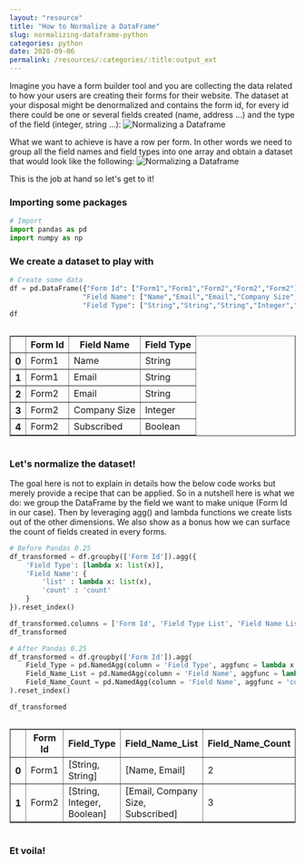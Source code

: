 ```yaml
---
layout: "resource"
title: "How to Normalize a DataFrame"
slug: normalizing-dataframe-python
categories: python
date: 2020-09-06
permalink: /resources/:categories/:title:output_ext
---
```

Imagine you have a form builder tool and you are collecting the data related to how your users are creating their forms for their website. The dataset at your disposal might be denormalized and contains the form id, for every id there could be one or several fields created (name, address ...) and the type of the field (integer, string ...):
<picture>
    <img src="{{ 'assets/img/python/python-norm-dataset/Original-Data.png' | relative_url }}" alt="Normalizing a Dataframe"/>
</picture>


What we want to achieve is have a row per form. In other words we need to group all the field names and field types into one array and obtain a dataset that would look like the following:
<picture>
    <img src="{{ 'assets/img/python/python-norm-dataset/Final-Data.png' | relative_url }}" alt="Normalizing a Dataframe"/>
</picture>


This is the job at hand so let's get to it!

### Importing some packages


```python
# Import
import pandas as pd
import numpy as np
```

### We create a dataset to play with


```python
# Create some data
df = pd.DataFrame({"Form Id": ["Form1","Form1","Form2","Form2","Form2"],
                  "Field Name": ["Name","Email","Email","Company Size","Subscribed"],
                  "Field Type": ["String","String","String","Integer","Boolean"]})
df
```




<div style="overflow-x:auto;">

<table border="1" class="dataframe">
<thead>
<tr>
<th></th>
<th>Form Id</th>
<th>Field Name</th>
<th>Field Type</th>
</tr>
</thead>
<tbody>
<tr>
<th>0</th>
<td>Form1</td>
<td>Name</td>
<td>String</td>
</tr>
<tr>
<th>1</th>
<td>Form1</td>
<td>Email</td>
<td>String</td>
</tr>
<tr>
<th>2</th>
<td>Form2</td>
<td>Email</td>
<td>String</td>
</tr>
<tr>
<th>3</th>
<td>Form2</td>
<td>Company Size</td>
<td>Integer</td>
</tr>
<tr>
<th>4</th>
<td>Form2</td>
<td>Subscribed</td>
<td>Boolean</td>
</tr>
</tbody>
</table>
</div>



### Let's normalize the dataset!

The goal here is not to explain in details how the below code works but merely provide a recipe that can be applied. So in a nutshell here is what we do: we group the DataFrame by the field we want to make unique (Form Id in our case). Then by leveraging agg() and lambda functions we create lists out of the other dimensions. We also show as a bonus how we can surface the count of fields created in every forms.


```python
# Before Pandas 0.25
df_transformed = df.groupby(['Form Id']).agg({
    'Field Type': [lambda x: list(x)],
    'Field Name': {
        'list' : lambda x: list(x),
        'count' : 'count'
    }
}).reset_index()

df_transformed.columns = ['Form Id', 'Field Type List', 'Field Name List', 'Field Name Count']
df_transformed
```


```python
# After Pandas 0.25
df_transformed = df.groupby(['Form Id']).agg(
    Field_Type = pd.NamedAgg(column = 'Field Type', aggfunc = lambda x: list(x)),
    Field_Name_List = pd.NamedAgg(column = 'Field Name', aggfunc = lambda x: list(x)),
    Field_Name_Count = pd.NamedAgg(column = 'Field Name', aggfunc = 'count')
).reset_index()

df_transformed
```




<div style="overflow-x:auto;">

<table border="1" class="dataframe">
<thead>
<tr>
<th></th>
<th>Form Id</th>
<th>Field_Type</th>
<th>Field_Name_List</th>
<th>Field_Name_Count</th>
</tr>
</thead>
<tbody>
<tr>
<th>0</th>
<td>Form1</td>
<td>[String, String]</td>
<td>[Name, Email]</td>
<td>2</td>
</tr>
<tr>
<th>1</th>
<td>Form2</td>
<td>[String, Integer, Boolean]</td>
<td>[Email, Company Size, Subscribed]</td>
<td>3</td>
</tr>
</tbody>
</table>
</div>



### Et voila!
